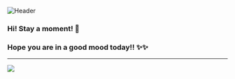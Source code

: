 ![Header](https://capsule-render.vercel.app/api?type=Waving&color=timeGradient&height=200&animation=fadeIn&section=header&text=Z-T-H&fontSize=60)
### Hi! Stay a moment! 👋
### Hope you are in a good mood today!! ✨✨
---
![](https://github-readme-stats.vercel.app/api?username=ZTH5&show_icons=true&title_color=FFFFFF&icon_color=FFFFFF&text_color=FFFFFF&bg_color=8e8cd8)

<!--
**ZTH5/ZTH5** is a ✨ _special_ ✨ repository because its `README.md` (this file) appears on your GitHub profile.

Here are some ideas to get you started:

- 🔭 I’m currently working on ...
- 🌱 I’m currently learning ...
- 👯 I’m looking to collaborate on ...
- 🤔 I’m looking for help with ...
- 💬 Ask me about ...
- 📫 How to reach me: ...
- 😄 Pronouns: ...
- ⚡ Fun fact: ...
-->

